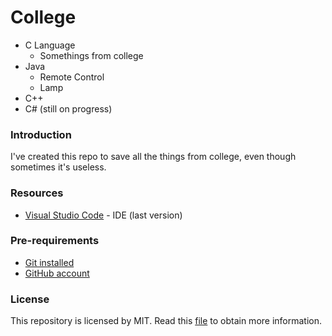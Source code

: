 # College
* C Language
	- Somethings from college
* Java
	- Remote Control
	- Lamp
* C++
* C# (still on progress)

### Introduction
I've created this repo to save all the things from college, even though 
sometimes it's useless.

### Resources
* [Visual Studio Code](https://visualstudio.microsoft.com/) - IDE (last 
version)
### Pre-requirements
* [Git installed](https://git-scm.com/downloads)
* [GitHub account](https://github.com/)

### License
This repository is licensed by MIT.
Read this 
[file](https://github.com/BarbaraAnger/Coding/LICENSE) 
to obtain more information.
